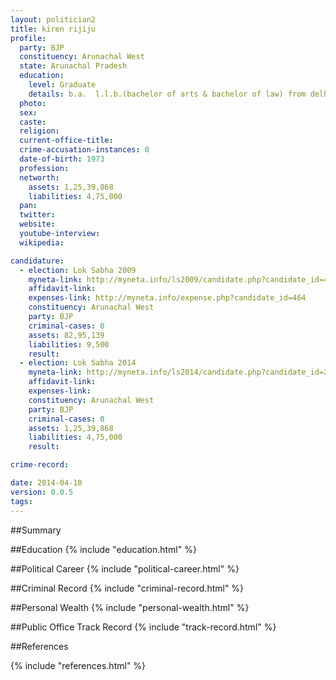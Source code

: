 ```yaml
---
layout: politician2
title: kiren rijiju
profile: 
  party: BJP
  constituency: Arunachal West
  state: Arunachal Pradesh
  education: 
    level: Graduate
    details: b.a.  l.l.b.(bachelor of arts & bachelor of law) from delhi university in the year 1994 & 1998
  photo: 
  sex: 
  caste: 
  religion: 
  current-office-title: 
  crime-accusation-instances: 0
  date-of-birth: 1973
  profession: 
  networth: 
    assets: 1,25,39,868
    liabilities: 4,75,000
  pan: 
  twitter: 
  website: 
  youtube-interview: 
  wikipedia: 

candidature: 
  - election: Lok Sabha 2009
    myneta-link: http://myneta.info/ls2009/candidate.php?candidate_id=464
    affidavit-link: 
    expenses-link: http://myneta.info/expense.php?candidate_id=464
    constituency: Arunachal West 
    party: BJP
    criminal-cases: 0
    assets: 82,95,139
    liabilities: 9,500
    result:  
  - election: Lok Sabha 2014
    myneta-link: http://myneta.info/ls2014/candidate.php?candidate_id=246
    affidavit-link: 
    expenses-link: 
    constituency: Arunachal West 
    party: BJP
    criminal-cases: 0
    assets: 1,25,39,868
    liabilities: 4,75,000
    result:  

crime-record: 

date: 2014-04-10
version: 0.0.5
tags: 
---
```


##Summary


##Education
{% include "education.html" %}


##Political Career
{% include "political-career.html" %}


##Criminal Record
{% include "criminal-record.html" %}


##Personal Wealth
{% include "personal-wealth.html" %}


##Public Office Track Record
{% include "track-record.html" %}


##References


{% include "references.html" %}
